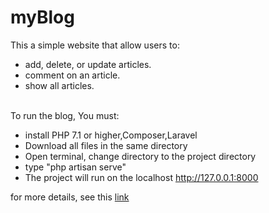 # myBlog
This a simple website that allow users to:
* add, delete, or update articles.
* comment on an article.
* show all articles.

<br> To run the blog, You must: 
* install PHP 7.1 or higher,Composer,Laravel
* Download all files in the same directory
* Open terminal, change directory to the project directory
* type "php artisan serve"
* The project will run on the localhost http://127.0.0.1:8000

for more details, see this [link](https://laracasts.com/series/laravel-from-scratch-2018/episodes/2)
